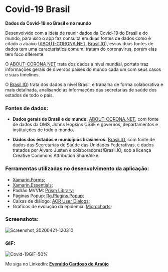 # **Covid-19 Brasil**
**Dados da Covid-19 no Brasil e no mundo**

Desenvolvido com a ideia de reunir dados da Covid-19 do Brasil e do mundo, para isso o app faz consulta em duas fontes de dados como é citado a abaixo ([ABOUT-CORONA.NET](https://about-corona.net/), [Brasil.IO](https://brasil.io/home/)), essas duas fontes de dados tem uma caracteristica comum: tratam do coronavirus, porém elas tem foco diferente.

O [ABOUT-CORONA.NET](https://about-corona.net/) trata dos dados a nível mundial, portato traz informações gerais de diversos paises do mundo cada um com seus casos e suas timelines.

O [Brasil.IO](https://brasil.io/home/)) trata dos dados a nível Brasil, e trabalha de forma colaborativa e mais detalhada, analisando as informações das secretarias de saúde dos estados de todo o país.

### Fontes de dados:

- **Dados gerais do Brasil e do mundo:** [ABOUT-CORONA.NET](https://about-corona.net/), com fonte de dados da OMS, Johns Hopkins CSSE e governos, departamentos e instituições de todo o mundo.

- **Dados dos estados e municípios brasileiros:** [Brasil.IO](https://brasil.io/home/), com fonte de dados das Secretarias de Saúde das Unidades Federativas, e dados tratados por Álvaro Justen e colaboradores/Brasil.IO, sob a licença Creative Commons Attribution ShareAlike.

### Ferramentas utilizadas no desenvolvimento da aplicação:

- [Xamarin.Forms](https://docs.microsoft.com/pt-br/xamarin/xamarin-forms/);
- [Xamarin.Essentials](https://docs.microsoft.com/pt-br/xamarin/essentials/);
- Padrão MVVM: [Prism Library](https://prismlibrary.com/);
- Páginas Popup: [Rg.Plugins.Popup](https://github.com/rotorgames/Rg.Plugins.Popup);
- Caixas de diálogo: [ACR User Dialogs](https://github.com/aritchie/userdialogs);
- Gráficos de evolução da epidemia: [Microcharts](https://github.com/dotnet-ad/Microcharts);

### Screenshots:
![Screenshot_20200421-120310](https://user-images.githubusercontent.com/17802409/79998425-12472c00-8491-11ea-8d04-019ca350ae7f.png)

### GIF:

![Covid-19GIF-50%](https://user-images.githubusercontent.com/17802409/80008464-30675900-849e-11ea-997f-ced8c76c2bdb.gif)

Me siga no LinkedIn: [**Everaldo Cardoso de Araújo**](https://www.linkedin.com/in/everaldocardoso/)
